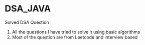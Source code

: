 # DSA_JAVA
Solved DSA Question
1) All the questions I have tried to solve it using basic algorithms
2) Most of the question are from Leetcode and interview based